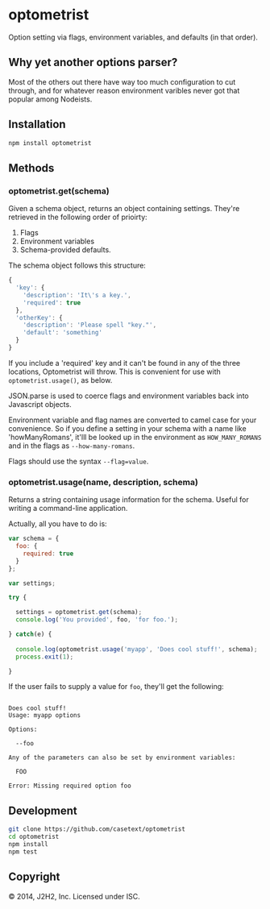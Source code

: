 optometrist
===========

Option setting via flags, environment variables, and defaults (in that order).

## Why yet another options parser?

Most of the others out there have way too much configuration to cut through,
and for whatever reason environment varibles never got that popular among Nodeists.

## Installation

```bash
npm install optometrist
```

## Methods

### optometrist.get(schema)

Given a schema object, returns an object containing settings.
They're retrieved in the following order of prioirty:

1. Flags
2. Environment variables
3. Schema-provided defaults.

The schema object follows this structure:
```javascript
{
  'key': {
    'description': 'It\'s a key.',
    'required': true
  },
  'otherKey': {
    'description': 'Please spell "key."',
    'default': 'something'
  }
}
```

If you include a 'required' key and it can't be found in any of the three locations,
Optometrist will throw. This is convenient for use with ```optometrist.usage()```, as below.

JSON.parse is used to coerce flags and environment variables back into Javascript objects.

Environment variable and flag names are converted to camel case for your convenience.
So if you define a setting in your schema with a name like 'howManyRomans', it'lll be
looked up in the environment as ```HOW_MANY_ROMANS``` and in the flags as ```--how-many-romans```.

Flags should use the syntax ```--flag=value```.

### optometrist.usage(name, description, schema)

Returns a string containing usage information for the schema. Useful for writing
a command-line application.

Actually, all you have to do is:

```javascript
var schema = {
  foo: {
    required: true
  }
};

var settings;

try {

  settings = optometrist.get(schema);
  console.log('You provided', foo, 'for foo.');

} catch(e) {
  
  console.log(optometrist.usage('myapp', 'Does cool stuff!', schema);
  process.exit(1);

}
```

If the user fails to supply a value for ```foo```, they'll get the following:

```

Does cool stuff!
Usage: myapp options

Options:

  --foo

Any of the parameters can also be set by environment variables:

  FOO

Error: Missing required option foo
```

## Development

```bash
git clone https://github.com/casetext/optometrist
cd optometrist
npm install
npm test
```

## Copyright

© 2014, J2H2, Inc. Licensed under ISC.
